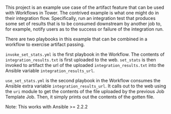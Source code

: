 This project is an example use case of the artifact feature that can be used with Workflows in Tower. The contrived example is what one might do in their integration flow. Specifically, run an integration test that produces some set of results that is to be consumed downstream by another job to, for example, notify users as to the success or failure of the integration run.

There are two playbooks in this example that can be combined in a workflow to exercise artifact passing. 

`invoke_set_stats.yml` is the first playbook in the Workflow. The contents of `integration_results.txt` is first uploaded to the web. `set_stats` is then invoked to artifact the url of the uploaded `integration_results.txt` into the Ansible variable `integration_results_url`.

`use_set_stats.yml` is the second playbook in the Workflow consumes the Ansible extra variable `integration_results_url`. It calls out to the web using the `uri` module to get the contents of the file uploaded by the previous Job Template Job. Then, it simply prints out the contents of the gotten file.

Note: This works with Ansible >= 2.2.2
